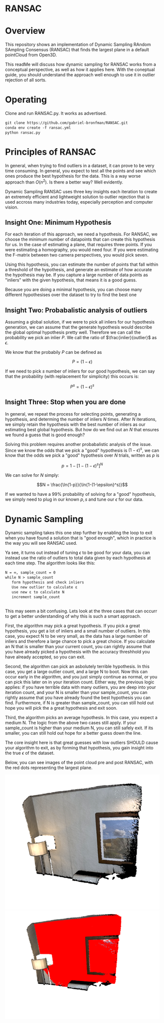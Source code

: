 # RANSAC

# Overview

This repository shows an implementation of Dynamic Sampling RAndom SAmpling Consensus (RANSAC) that finds the largest plane in a default pointCloud from Open3D. 

This readMe will discuss how dynamic sampling for RANSAC works from a conceptual perspective, as well as how it applies here. With the coneptual guide, you should understand the approach well enough to use it in outlier rejection of all sorts.

# Operating

Clone and run RANSAC.py. It works as advertised.

```
git clone https://github.com/gabriel-bronfman/RANSAC.git
conda env create -f ransac.yml
python ransac.py
```

# Principles of RANSAC

In general, when trying to find outliers in a dataset, it can prove to be very time consuming. In general, you expect to test all the points and see which ones produce the best hypothesis for the data. This is a way worse approach than $O(n^2)$. Is there a better way? Well evidently. 

Dynamic Sampling RANSAC uses three key insights each iteration to create an extremely efficient and lightweight solution to outlier rejection that is used accross many industries today, especially perception and computer vision.

## Insight One: Minimum Hypothesis

For each iteration of this approach, we need a hypothesis. For RANSAC, we choose the minimum number of datapoints that can create this hypothesis for us. In the case of estimating a plane, that requires three points. If you were estimating a homography, you would need four. If you were estimating the F-matrix between two camera perspectives, you would pick seven.

Using this hypothesis, you can estimate the number of points that fall within a threshold of the hypothesis, and generate an estimate of how accurate the hypothesis may be. If you capture a large number of data points as "inliers" with the given hypothesis, that means it is a good guess. 

Because you are doing a minimal hypothesis, you can choose many different hypothesises over the dataset to try to find the best one

## Insight Two: Probabalistic analysis of outliers

Assuming a global solution, if we were to pick all inliers for our hypothesis generation, we can assume that the generate hypothesis would describe the global optimal hypothesis pretty well. Therefore we can call the probability we pick an inlier $P$. We call the ratio of $\frac{inlier}{outlier}$ as $\epsilon$. 

We know that the probabily $P$ can be defined as 
```math
P = (1-\epsilon)
```
If we need to pick $s$ number of inliers for our good hypothesis, we can say that the probability (with replacement for simplicity) this occurs is:
```math
P^s = (1-\epsilon)^s
```
## Insight Three: Stop when you are done

In general, we repeat the process for selecting points, generating a hypothesis, and determing the number of inliers $N$ times. After $N$ iterations, we simply retain the hypothesis with the best number of inliers as our estimating best global hypothesis. But how do we find out an $N$ that ensures we found a guess that is good enough?

Solving this problem requires another probabalistic analysis of the issue. Since we know the odds that we pick a "good" hypothesis is $(1-\epsilon)^s$, we can know that the odds we pick a "good" hypothesis over $N$ trials, written as $p$ is 

```math
p = 1-[1-(1-\epsilon)^s]^N
```

We can solve for $N$ simply:

```math
N = \frac{\ln{1-p}}{\ln{1-(1-\epsilon}^s)}
```
If we wanted to have a 99% probability of solving for a "good" hypothesis, we simply need to plug in our known $p,s$ and tune our $\epsilon$ for our data.

# Dynamic Sampling

Dynamic sampling takes this one step further by enabling the loop to exit when you have found a solution that is "good enough", which in practice is the way you will see RANSAC used.

Ya see, it turns out instead of tuning $\epsilon$ to be good for your data, you can instead use the ratio of outliers to total data given by each hypothesis at each time step. The algorithm looks like this:

```
N = ∞, sample_count = 0
while N > sample_count
   form hypothesis and check inliers
   Use new outlier to calculate ε
   use new ε to calculate N
   increment sample_count
   
```
This may seem a bit confusing. Lets look at the three cases that can occurr to get a better understanding of why this is such a smart approach.

First, the algorithm may pick a great hypothesis. If you pick a great hypothesis, you get a lot of inliers and a small number of outliers. In this case, you expect N to be very small, as the data has a large number of inliers and therefore a large chance to pick a great choice. If you calculate an N that is smaller than your current count, you can rightly assume that you have already picked a hypothesis with the accuracy threshhold you have already accepted, so you can exit.

Second, the algorithm can pick an asbolutely terrible hypothesis. In this case, you get a large outlier count, and a large N to boot. Now this can occur early in the algorithm, and you just simply continue as normal, or you can pick this later on in your iteration count. Either way, the previous logic applies: if you have terrible data with many outliers, you are deep into your iteration count, and your N is smaller than your sample_count, you can rightly assume that you have already found the best hypothesis you can find. Furthermore, if N is greater than sample_count, you can still hold out hope you will pick the a great hypothesis and exit soon.

Third, the algorithm picks an average hypothesis. In this case, you expect a medium N. The logic from the above two cases still apply. If your sample_count is higher than your medium N, you can still safely exit. If its smaller, you can still hold out hope for a better guess down the line.

The core insight here is that great guesses with low outliers SHOULD cause your algorithm to exit, as by forming that hypothesis, you gain insight into the true $\epsilon$ of the dataset.

Below, you can see images of the point cloud pre and post RANSAC, with the red dots representing the largest plane.

![alt text](https://github.com/gabriel-bronfman/RANSAC/blob/main/media/demo_pc.png)
![alt text](https://github.com/gabriel-bronfman/RANSAC/blob/main/media/Screenshot%202023-10-12%20at%204.23.21%20PM.png)
